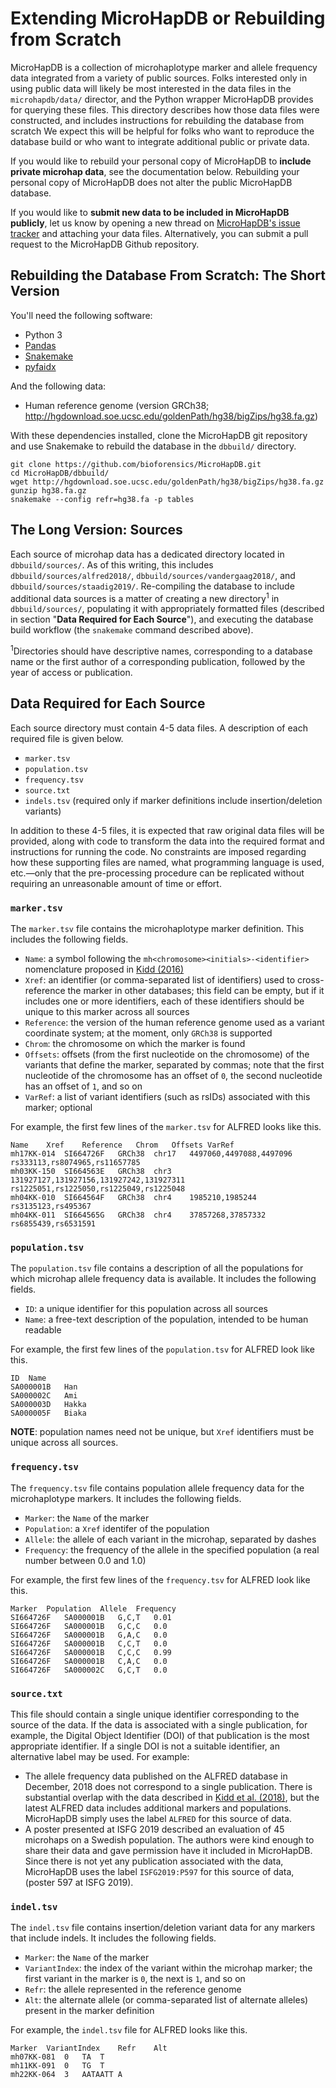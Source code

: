 # Extending MicroHapDB or Rebuilding from Scratch

MicroHapDB is a collection of microhaplotype marker and allele frequency data integrated from a variety of public sources.
Folks interested only in using public data will likely be most interested in the data files in the `microhapdb/data/` director, and the Python wrapper MicroHapDB provides for querying these files.
This directory describes how those data files were constructed, and includes instructions for rebuilding the database from scratch
We expect this will be helpful for folks who want to reproduce the database build or who want to integrate additional public or private data.

If you would like to rebuild your personal copy of MicroHapDB to **include private microhap data**, see the documentation below.
Rebuilding your personal copy of MicroHapDB does not alter the public MicroHapDB database.

If you would like to **submit new data to be included in MicroHapDB publicly**, let us know by opening a new thread on [MicroHapDB's issue tracker](https://github.com/bioforensics/MicroHapDB/issues/new) and attaching your data files.
Alternatively, you can submit a pull request to the MicroHapDB Github repository.


## Rebuilding the Database From Scratch: The Short Version

You'll need the following software:

- Python 3
- [Pandas][]
- [Snakemake][]
- [pyfaidx][]

And the following data:

- Human reference genome (version GRCh38; http://hgdownload.soe.ucsc.edu/goldenPath/hg38/bigZips/hg38.fa.gz)

With these dependencies installed, clone the MicroHapDB git repository and use Snakemake to rebuild the database in the `dbbuild/` directory.

```
git clone https://github.com/bioforensics/MicroHapDB.git
cd MicroHapDB/dbbuild/
wget http://hgdownload.soe.ucsc.edu/goldenPath/hg38/bigZips/hg38.fa.gz
gunzip hg38.fa.gz
snakemake --config refr=hg38.fa -p tables
```

## The Long Version: Sources

Each source of microhap data has a dedicated directory located in `dbbuild/sources/`.
As of this writing, this includes `dbbuild/sources/alfred2018/`, `dbbuild/sources/vandergaag2018/`, and `dbbuild/sources/staadig2019/`.
Re-compiling the database to include additional data sources is a matter of creating a new directory<sup>1</sup> in `dbbuild/sources/`, populating it with appropriately formatted files (described in section "**Data Required for Each Source**"), and executing the database build workflow (the `snakemake` command described above).

<sup>1</sup>Directories should have descriptive names, corresponding to a database name or the first author of a corresponding publication, followed by the year of access or publication.


## Data Required for Each Source

Each source directory must contain 4-5 data files.
A description of each required file is given below.

- `marker.tsv`
- `population.tsv`
- `frequency.tsv`
- `source.txt`
- `indels.tsv` (required only if marker definitions include insertion/deletion variants)

In addition to these 4-5 files, it is expected that raw original data files will be provided, along with code to transform the data into the required format and instructions for running the code.
No constraints are imposed regarding how these supporting files are named, what programming language is used, etc.—only that the pre-processing procedure can be replicated without requiring an unreasonable amount of time or effort.

### `marker.tsv`

The `marker.tsv` file contains the microhaplotype marker definition.
This includes the following fields.

- `Name`: a symbol following the `mh<chromosome><initials>-<identifier>` nomenclature proposed in [Kidd (2016)](https://dx.doi.org/10.1186/s40246-016-0078-y)
- `Xref`: an identifier (or comma-separated list of identifiers) used to cross-reference the marker in other databases; this field can be empty, but if it includes one or more identifiers, each of these identifiers should be unique to this marker across all sources
- `Reference`: the version of the human reference genome used as a variant coordinate system; at the moment, only `GRCh38` is supported
- `Chrom`: the chromosome on which the marker is found
- `Offsets`: offsets (from the first nucleotide on the chromosome) of the variants that define the marker, separated by commas; note that the first nucleotide of the chromosome has an offset of `0`, the second nucleotide has an offset of `1`, and so on
- `VarRef`: a list of variant identifiers (such as rsIDs) associated with this marker; optional

For example, the first few lines of the `marker.tsv` for ALFRED looks like this.

```
Name	Xref	Reference	Chrom	Offsets	VarRef
mh17KK-014	SI664726F	GRCh38	chr17	4497060,4497088,4497096	rs333113,rs8074965,rs11657785
mh03KK-150	SI664563E	GRCh38	chr3	131927127,131927156,131927242,131927311	rs1225051,rs1225050,rs1225049,rs1225048
mh04KK-010	SI664564F	GRCh38	chr4	1985210,1985244	rs3135123,rs495367
mh04KK-011	SI664565G	GRCh38	chr4	37857268,37857332	rs6855439,rs6531591
```


### `population.tsv`

The `population.tsv` file contains a description of all the populations for which microhap allele frequency data is available.
It includes the following fields.

- `ID`: a unique identifier for this population across all sources
- `Name`: a free-text description of the population, intended to be human readable

For example, the first few lines of the `population.tsv` for ALFRED look like this.

```
ID	Name
SA000001B	Han
SA000002C	Ami
SA000003D	Hakka
SA000005F	Biaka
```

**NOTE**: population names need not be unique, but `Xref` identifiers must be unique across all sources.

### `frequency.tsv`

The `frequency.tsv` file contains population allele frequency data for the microhaplotype markers.
It includes the following fields.

- `Marker`: the `Name` of the marker
- `Population`: a `Xref` identifer of the population
- `Allele`: the allele of each variant in the microhap, separated by dashes
- `Frequency`: the frequency of the allele in the specified population (a real number between 0.0 and 1.0)

For example, the first few lines of the `frequency.tsv` for ALFRED look like this.

```
Marker	Population	Allele	Frequency
SI664726F	SA000001B	G,C,T	0.01
SI664726F	SA000001B	G,C,C	0.0
SI664726F	SA000001B	G,A,C	0.0
SI664726F	SA000001B	C,C,T	0.0
SI664726F	SA000001B	C,C,C	0.99
SI664726F	SA000001B	C,A,C	0.0
SI664726F	SA000002C	G,C,T	0.0
```

### `source.txt`

This file should contain a single unique identifier corresponding to the source of the data.
If the data is associated with a single publication, for example, the Digital Object Identifier (DOI) of that publication is the most appropriate identifier.
If a single DOI is not a suitable identifier, an alternative label may be used.
For example:

- The allele frequency data published on the ALFRED database in December, 2018 does not correspond to a single publication.
  There is substantial overlap with the data described in [Kidd et al. (2018)](https://doi.org/10.1002/elps.201800092), but the latest ALFRED data includes additional markers and populations.
  MicroHapDB simply uses the label `ALFRED` for this source of data.
- A poster presented at ISFG 2019 described an evaluation of 45 microhaps on a Swedish population.
  The authors were kind enough to share their data and gave permission have it included in MicroHapDB.
  Since there is not yet any publication associated with the data, MicroHapDB uses the label `ISFG2019:P597` for this source of data, (poster 597 at ISFG 2019).


### `indel.tsv`

The `indel.tsv` file contains insertion/deletion variant data for any markers that include indels.
It includes the following fields.

- `Marker`: the `Name` of the marker
- `VariantIndex`: the index of the variant within the microhap marker; the first variant in the marker is `0`, the next is `1`, and so on
- `Refr`: the allele represented in the reference genome
- `Alt`: the alternate allele (or comma-separated list of alternate alleles) present in the marker definition

For example, the `indel.tsv` file for ALFRED looks like this.

```
Marker	VariantIndex	Refr	Alt
mh07KK-081	0	TA	T
mh11KK-091	0	TG	T
mh22KK-064	3	AATAATT	A
```


[Pandas]: https://pandas.pydata.org
[Snakemake]: https://snakemake.readthedocs.io/en/stable/
[pyfaidx]: https://github.com/mdshw5/pyfaidx
